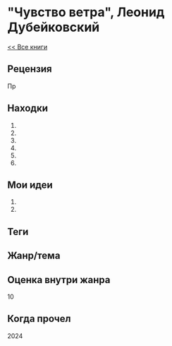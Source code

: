 # "Чувство ветра", Леонид Дубейковский

[<< Все книги](../README.md)

## Рецензия

Пр



## Находки

1. 

2.

3.

4.

5.

6.


## Мои идеи

1. 

2. 


## Теги



## Жанр/тема



## Оценка внутри жанра

10

## Когда прочел

2024